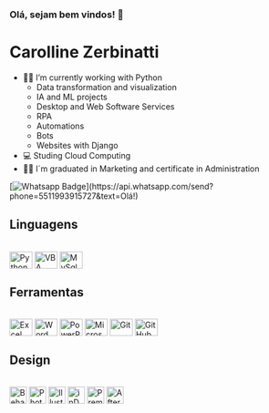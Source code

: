 ### Olá, sejam bem vindos! 👋

# Carolline Zerbinatti

- 👩‍🏭 I’m currently working with Python
  - Data transformation and visualization
  - IA and ML projects
  - Desktop and Web Software Services
  - RPA
  - Automations
  - Bots
  - Websites with Django
- 💻 Studing Cloud Computing
- 👩‍🎓 I´m graduated in Marketing and certificate in Administration
  
  
[![Whatsapp Badge](https://img.shields.io/badge/-Whatsapp-4CA143?style=flat-square&labelColor=4CA143&logo=whatsapp&logoColor=white&link=https://api.whatsapp.com/send?phone=5511993915727&text=Olá!)](https://api.whatsapp.com/send?phone=5511993915727&text=Olá!)

<!--<div>
  <img 
       height="180em" 
       src="https://github-readme-stats.vercel.app/api?username=Carollinesz&show_icons=true&theme=great-gatsby&include_all_commits=true&count_private=true" />
  <img 
       height="180em" 
       src="https://github-readme-stats.vercel.app/api/top-langs/?username=Carollinesz&layout=compact&langs_count=8&theme=great-gatsby" />
</div>
-->

## Linguagens

<div style="display:inline-block"><br>
  <img align="center" alt="Python" title="Python" height="30" width="40" src="https://cdn.jsdelivr.net/gh/devicons/devicon/icons/python/python-original.svg" />
  <img align="center" alt="VBA" title="VBA" height="30" width="40" src="https://serkonda7.gallerycdn.vsassets.io/extensions/serkonda7/vscode-vba/0.9.0/1686121620796/Microsoft.VisualStudio.Services.Icons.Default" />
  <img align="center" alt="MySql" title="MySql" height="30" width="40" src="https://cdn.jsdelivr.net/gh/devicons/devicon/icons/mysql/mysql-original.svg" />
</div>

## Ferramentas

<div style="display:inline-block"><br>
   <img align="center" alt="Excel" title="Excel" height="30" width="40" src="https://img.icons8.com/?size=512&id=117561&format=png" />
  <img align="center" alt="Word" title="Word" height="30" width="40" src="https://img.icons8.com/?size=512&id=pGHcje298xSl&format=png" />
  <img align="center" alt="PowerPoint" title="PowerPoint" height="30" width="40" src="https://img.icons8.com/?size=512&id=ifP93G7BXUhU&format=png" />
  <img align="center" alt="MicrosoftTeams" title="MicrosoftTeams" height="30" width="40" src="https://img.icons8.com/?size=512&id=ysijIAssLaLs&format=png" />
  <img align="center" alt="Git" title="Git" height="30" width="40" src="https://cdn.jsdelivr.net/gh/devicons/devicon/icons/git/git-original.svg" />
  <img align="center" alt="GitHub" title="GitHub" height="30" width="40" src="https://cdn.jsdelivr.net/gh/devicons/devicon/icons/github/github-original.svg" />

## Design

<div style="display:inline-block; padding-right:3em"><br>
    <img align="center" alt="Behance" title="Behance" height="30" width="30" src="https://logopng.com.br/logos/behance-7.png" />
  <img align="center" alt="Photoshop" title="Photoshop" height="30" width="30" src="https://www.whodesigners.com.br/icones/png/Photoshop.png" />
  <img align="center" alt="Illustrator" title="Illustrator" height="30" width="30" src="https://www.whodesigners.com.br/icones/png/Illustrator.png" />
   <img align="center" alt="inDesign" title="inDesign" height="30" width="30" src="https://www.whodesigners.com.br/icones/png/InDesign.png" />
  <img align="center" alt="Premiere" title="Premiere" height="30" width="30" src="https://www.whodesigners.com.br/icones/png/Premiere.png" />
  <img align="center" alt="After Effects" title="After Effects" height="30" width="30" src="https://www.whodesigners.com.br/icones/png/After-Effects.png" />
</div>

##
<!-- ![Snake animation](https://github.com/leandroanunes/leandroanunes/blob/output/github-contribution-grid-snake.svg) --> 
